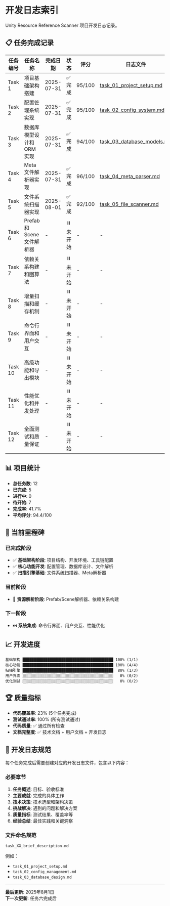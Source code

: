 # 开发日志索引

Unity Resource Reference Scanner 项目开发日志记录。

## 📋 任务完成记录

| 任务编号 | 任务名称 | 完成日期 | 状态 | 评分 | 日志文件 |
|---------|---------|----------|------|------|----------|
| Task 1 | 项目基础架构搭建 | 2025-07-31 | ✅ 完成 | 95/100 | [task_01_project_setup.md](./task_01_project_setup.md) |
| Task 2 | 配置管理系统实现 | 2025-07-31 | ✅ 完成 | 95/100 | [task_02_config_system.md](./task_02_config_system.md) |
| Task 3 | 数据库模型设计和ORM实现 | 2025-07-31 | ✅ 完成 | 94/100 | [task_03_database_models.md](./task_03_database_models.md) |
| Task 4 | Meta文件解析器实现 | 2025-07-31 | ✅ 完成 | 96/100 | [task_04_meta_parser.md](./task_04_meta_parser.md) |
| Task 5 | 文件系统扫描器实现 | 2025-08-01 | ✅ 完成 | 92/100 | [task_05_file_scanner.md](./task_05_file_scanner.md) |
| Task 6 | Prefab和Scene文件解析器 | - | ⏸️ 未开始 | - | - |
| Task 7 | 依赖关系构建和图算法 | - | ⏸️ 未开始 | - | - |
| Task 8 | 增量扫描和缓存机制 | - | ⏸️ 未开始 | - | - |
| Task 9 | 命令行界面和用户交互 | - | ⏸️ 未开始 | - | - |
| Task 10 | 高级功能和导出模块 | - | ⏸️ 未开始 | - | - |
| Task 11 | 性能优化和并发处理 | - | ⏸️ 未开始 | - | - |
| Task 12 | 全面测试和质量保证 | - | ⏸️ 未开始 | - | - |

## 📊 项目统计

- **总任务数**: 12
- **已完成**: 5
- **进行中**: 0  
- **待开始**: 7
- **完成率**: 41.7%
- **平均评分**: 94.4/100

## 🎯 当前里程碑

### 已完成阶段
- ✅ **基础架构阶段**: 项目结构、开发环境、工具链配置
- ✅ **核心功能开发**: 配置管理、数据库设计、文件解析
- ✅ **扫描引擎基础**: 文件系统扫描器、Meta解析器

### 当前阶段
- 🔄 **资源解析阶段**: Prefab/Scene解析器、依赖关系构建

### 下一阶段
- ⏭️ **系统集成**: 命令行界面、用户交互、性能优化

## 📈 开发进度

```
基础架构 ████████████████████████████████████████ 100% (1/1)
核心功能 ████████████████████████████████████████ 100% (4/4)  
扫描引擎 ████████████████████████████████████████  80% (1/3)
用户界面 ░░░░░░░░░░░░░░░░░░░░░░░░░░░░░░░░░░░░░░░░   0% (0/2)
优化测试 ░░░░░░░░░░░░░░░░░░░░░░░░░░░░░░░░░░░░░░░░   0% (0/2)
```

## 🏆 质量指标

- **代码覆盖率**: 23% (5个任务完成)
- **测试通过率**: 100% (所有测试通过)
- **代码质量**: ✅ 通过所有检查
- **文档完整度**: ✅ 技术文档 + 用户文档 + 开发日志

## 📝 开发日志规范

每个任务完成后需要创建对应的开发日志文件，包含以下内容：

### 必要章节
1. **任务概述**: 目标、验收标准
2. **主要成就**: 完成的具体工作
3. **技术决策**: 技术选型和架构决策
4. **挑战解决**: 遇到的问题和解决方案
5. **质量指标**: 测试结果、覆盖率等
6. **经验总结**: 最佳实践和关键洞察

### 文件命名规范
`task_XX_brief_description.md`

例如：
- `task_01_project_setup.md`
- `task_02_config_management.md`
- `task_03_database_design.md`

---

**最后更新**: 2025年8月1日  
**下一次更新**: 任务六完成后
